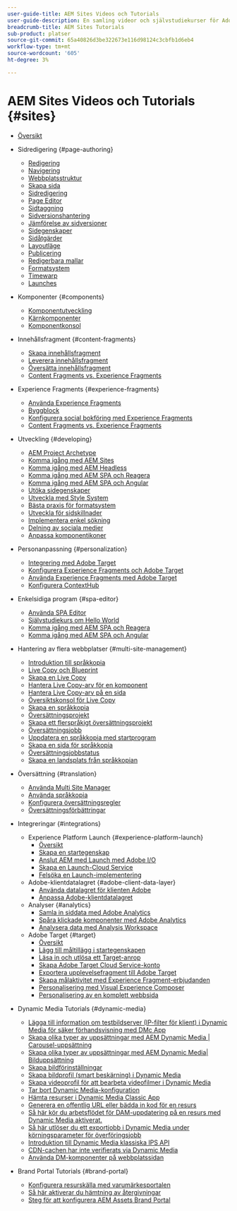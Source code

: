 ```yaml
---
user-guide-title: AEM Sites Videos och Tutorials
user-guide-description: En samling videor och självstudiekurser för Adobe Experience Manager Sites.
breadcrumb-title: AEM Sites Tutorials
sub-product: platser
source-git-commit: 65a40826d3be322673e116d98124c3cbfb1d6eb4
workflow-type: tm+mt
source-wordcount: '605'
ht-degree: 3%

---
```



# AEM Sites Videos och Tutorials {#sites}

+ [Översikt](overview.md)
+ Sidredigering {#page-authoring}
   + [Redigering](page-authoring/aem-sites-authoring-overview.md)
   + [Navigering](page-authoring/basic-handling-sites-feature-video-use.md)
   + [Webbplatsstruktur](page-authoring/content-hierarchy-feature-video-use.md)
   + [Skapa sida](page-authoring/creating-page-feature-video-use.md)
   + [Sidredigering](page-authoring/page-authoring-overview-feature-video-use.md)
   + [Page Editor](page-authoring/page-editor-feature-video-use.md)
   + [Sidtaggning](page-authoring/page-tagging-feature-video-use.md)
   + [Sidversionshantering](page-authoring/page-versioning-feature-video-use.md)
   + [Jämförelse av sidversioner](page-authoring/page-diff-feature-video-use.md)
   + [Sidegenskaper](page-authoring/page-properties-feature-video-understand.md)
   + [Sidåtgärder](page-authoring/page-operations-feature-video-use.md)
   + [Layoutläge](page-authoring/responsive-layout-feature-video-understand.md)
   + [Publicering](page-authoring/publication-management-feature-video-use.md)
   + [Redigerbara mallar](page-authoring/template-editor-feature-video-use.md)
   + [Formatsystem](page-authoring/style-system-feature-video-use.md)
   + [Timewarp](page-authoring/timewarp-feature-video-use.md)
   + [Launches](page-authoring/launches.md)
+ Komponenter {#components}
   + [Komponentutveckling](components/component-development.md)
   + [Kärnkomponenter](components/core-components-feature-video-understand.md)
   + [Komponentkonsol](components/components-console-feature-video-use.md)
+ Innehållsfragment {#content-fragments}
   + [Skapa innehållsfragment](content-fragments/content-fragments-feature-video-use.md)
   + [Leverera innehållsfragment](content-fragments/content-fragments-delivery-feature-video-use.md)
   + [Översätta innehållsfragment](content-fragments/content-fragments-translation-feature-video-use.md)
   + [Content Fragments vs. Experience Fragments](content-fragments/understand-content-fragments-and-experience-fragments.md)
+ Experience Fragments {#experience-fragments}
   + [Använda Experience Fragments](experience-fragments/experience-fragments-feature-video-use.md)
   + [Byggblock](experience-fragments/building-blocks.md)
   + [Konfigurera social bokföring med Experience Fragments](experience-fragments/experience-fragments-social-technical-video-setup.md)
   + [Content Fragments vs. Experience Fragments](https://docs.adobe.com/content/help/en/experience-manager-learn/sites/content-fragments/understand-content-fragments-and-experience-fragments.html)
+ Utveckling {#developing}
   + [AEM Project Archetype](developing/aem-project-archetype.md)
   + [Komma igång med AEM Sites](https://docs.adobe.com/content/help/en/experience-manager-learn/getting-started-wknd-tutorial-develop/overview.html)
   + [Komma igång med AEM Headless](https://docs.adobe.com/content/help/en/experience-manager-learn/getting-started-with-aem-headless/overview.html)
   + [Komma igång med AEM SPA och Reagera](https://docs.adobe.com/content/help/en/experience-manager-learn/spa-react-tutorial/overview.html)
   + [Komma igång med AEM SPA och Angular](https://docs.adobe.com/content/help/en/experience-manager-learn/spa-angular-tutorial/overview.html)
   + [Utöka sidegenskaper](developing/page-properties-technical-video-develop.md)
   + [Utveckla med Style System](developing/style-system-technical-video-understand.md)
   + [Bästa praxis för formatsystem](developing/style-organization-style-system-understand-article.md)
   + [Utveckla för sidskillnader](developing/page-diff-technical-video-develop.md)
   + [Implementera enkel sökning](developing/search-tutorial-develop.md)
   + [Delning av sociala medier](developing/social-media-sharing-technical-video-use.md)
   + [Anpassa komponentikoner](developing/component-icons-technical-video-develop.md)
+ Personanpassning {#personalization}
   + [Integrering med Adobe Target](https://helpx.adobe.com/marketing-cloud/how-to/aem-target.html)
   + [Konfigurera Experience Fragments och Adobe Target](personalization/experience-fragment-target-technical-video-setup.md)
   + [Använda Experience Fragments med Adobe Target](personalization/experience-fragment-target-offer-feature-video-use.md)
   + [Konfigurera ContextHub](personalization/context-hub-technical-video-setup.md)
+ Enkelsidiga program {#spa-editor}
   + [Använda SPA Editor](spa-editor/spa-editor-framework-feature-video-use.md)
   + [Självstudiekurs om Hello World](spa-editor/spa-editor-helloworld-tutorial-use.md)
   + [Komma igång med AEM SPA och Reagera](https://docs.adobe.com/content/help/en/experience-manager-learn/spa-react-tutorial/overview.html)
   + [Komma igång med AEM SPA och Angular](https://docs.adobe.com/content/help/en/experience-manager-learn/spa-angular-tutorial/overview.html)
+ Hantering av flera webbplatser {#multi-site-management}
   + [Introduktion till språkkopia](./multi-site-management/language-copy-overview.md)
   + [Live Copy och Blueprint](./multi-site-management/live-copy-and-blueprint.md)
   + [Skapa en Live Copy](./multi-site-management/create-live-copy.md)
   + [Hantera Live Copy-arv för en komponent](./multi-site-management/manage-component-inheritance-live-copy.md)
   + [Hantera Live Copy-arv på en sida](./multi-site-management/manage-page-inheritance-live-copy.md)
   + [Översiktskonsol för Live Copy](./multi-site-management/live-copy-overview-console.md)
   + [Skapa en språkkopia](./multi-site-management/create-language-copy.md)
   + [Översättningsprojekt](./multi-site-management/manage-translation-projects.md)
   + [Skapa ett flerspråkigt översättningsprojekt](./multi-site-management/create-multinational-translational-project.md)
   + [Översättningsjobb](./multi-site-management/create-translation-job.md)
   + [Uppdatera en språkkopia med startprogram](./multi-site-management/updating-language-copy.md)
   + [Skapa en sida för språkkopia](./multi-site-management/create-new-page-language-copy.md)
   + [Översättningsjobbstatus](./multi-site-management/translation-job-status.md)
   + [Skapa en landsplats från språkkopian](./multi-site-management/create-new-site.md)
+ Översättning {#translation}
   + [Använda Multi Site Manager](translation/multi-site-manager-feature-video-use.md)
   + [Använda språkkopia](translation/language-copy-feature-video-use.md)
   + [Konfigurera översättningsregler](translation/translation-rules-editor-technical-video-setup.md)
   + [Översättningsförbättringar](translation/translation-enhancements-feature-video-use.md)
+ Integreringar {#integrations}
   + Experience Platform Launch {#experience-platform-launch}
      + [Översikt](integrations/experience-platform-launch/overview.md)
      + [Skapa en startegenskap](integrations/experience-platform-launch/create-launch-property.md)
      + [Anslut AEM med Launch med Adobe I/O](integrations/experience-platform-launch/connect-aem-launch-adobe-io.md)
      + [Skapa en Launch-Cloud Service](integrations/experience-platform-launch/create-launch-cloud-service.md)
      + [Felsöka en Launch-implementering](integrations/experience-platform-launch/debug-launch-implementation.md)
   + Adobe-klientdatalagret {#adobe-client-data-layer}
      + [Använda datalagret för klienten Adobe](integrations/adobe-client-data-layer/data-layer-overview.md)
      + [Anpassa Adobe-klientdatalagret](integrations/adobe-client-data-layer/data-layer-customize.md)
   + Analyser {#analytics}
      + [Samla in siddata med Adobe Analytics](integrations/analytics/collect-data-analytics.md)
      + [Spåra klickade komponenter med Adobe Analytics](integrations/analytics/track-clicked-component.md)
      + [Analysera data med Analysis Workspace](integrations/analytics/create-analytics-workspace.md)
   + Adobe Target {#target}
      + [Översikt](integrations/adobe-target/overview.md)
      + [Lägg till måltillägg i startegenskapen](integrations/adobe-target/add-target-launch-extension.md)
      + [Läsa in och utlösa ett Target-anrop](integrations/adobe-target/load-and-fire-target.md)
      + [Skapa Adobe Target Cloud Service-konto](integrations/adobe-target/setup-aem-target-cloud-service.md)
      + [Exportera upplevelsefragment till Adobe Target](integrations/adobe-target/export-experience-fragment-target.md)
      + [Skapa målaktivitet med Experience Fragment-erbjudanden](integrations/adobe-target/create-target-activity.md)
      + [Personalisering med Visual Experience Composer](integrations/adobe-target/personalization-using-vec.md)
      + [Personalisering av en komplett webbsida](integrations/adobe-target/personalization-web-page.md)

+ Dynamic Media Tutorials {#dynamic-media}
   + [Lägga till information om testbildserver (IP-filter för klient) i Dynamic Media för säker förhandsvisning med DMc App](dynamic-media/adding-test-image-server-details-in-dynamic-media-for-secure-preview.md)
   + [Skapa olika typer av uppsättningar med AEM Dynamic Media | Carousel-uppsättning](dynamic-media/creating-different-kinds-of-sets-with-aem-dynamic-media-carousel-sets.md)
   + [Skapa olika typer av uppsättningar med AEM Dynamic Media| Bilduppsättning](dynamic-media/creating-different-kinds-of-sets-with-aem-dynamic-media-image-sets.md)
   + [Skapa bildförinställningar](dynamic-media/creating-image-presets.md)
   + [Skapa bildprofil (smart beskärning) i Dynamic Media](dynamic-media/creating-image-profile-smart-crop.md)
   + [Skapa videoprofil för att bearbeta videofilmer i Dynamic Media](dynamic-media/creating-video-profile-to-process-videos-in-dynamic-media.md)
   + [Tar bort Dynamic Media-konfiguration](dynamic-media/deleting-dynamic-media-configuration.md)
   + [Hämta resurser i Dynamic Media Classic App](dynamic-media/how-to-download-asset-in-dynamic-media-classic-app.md)
   + [Generera en offentlig URL eller bädda in kod för en resurs](dynamic-media/how-to-generate-public-url-or-embed-code-for-an-asset.md)
   + [Så här kör du arbetsflödet för DAM-uppdatering på en resurs med Dynamic Media aktiverat.](dynamic-media/how-to-run-dam-update-asset-workflow-on-an-asset-with-dynamic-media-enabled.md)
   + [Så här utlöser du ett exportjobb i Dynamic Media under körningsparameter för överföringsjobb](dynamic-media/how-to-trigger-export-job-in-dynamic-media-during-submit-job-operation-parameter.md)
   + [Introduktion till Dynamic Media klassiska IPS API](dynamic-media/introduction-to-dynamic-media-classic-ips-api.md)
   + [CDN-cachen har inte verifierats via Dynamic Media](dynamic-media/invalidating-the-cdn-cache-by-way-of-dynamic-media.md)
   + [Använda DM-komponenter på webbplatssidan](dynamic-media/using-dm-components-on-site-page.md)

+ Brand Portal Tutorials {#brand-portal}
   + [Konfigurera resurskälla med varumärkesportalen](brand-portal/configuring-asset-sourcing-with-the-brand-portal.md)
   + [Så här aktiverar du hämtning av återgivningar](brand-portal/how-to-enable-the-download-of-renditions.md)
   + [Steg för att konfigurera AEM Assets Brand Portal](brand-portal/steps-to-configure-aem-assets-brand-portal.md)
